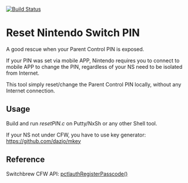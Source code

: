 [![Build Status](https://img.shields.io/badge/build%20-passing-brightgreen.svg)](https://github.com/jcju/opencv_bazel_win)


# Reset Nintendo Switch PIN



A good rescue when your Parent Control PIN is exposed.



If your PIN was set via mobile APP, Nintendo requires you to connect to mobile APP to change the PIN, regardless of your NS need to be isolated from Internet.



This tool simply reset/change the Parent Control PIN locally, without any Internet connection.



## Usage

Build and run *resetPIN.c* on Putty/NxSh or any other Shell tool.



If your NS not under CFW, you have to use key generator: https://github.com/dazjo/mkey



## Reference

Switchbrew CFW API:  [pctlauthRegisterPasscode()](https://switchbrew.github.io/libnx/pctlauth_8h.html#ab9fad9a58c8f98e494ba59d57a0e6c3c)
